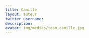 ```yaml
---
title: Camille
layout: auteur
twitter_username:
description:
avatar: img/medias/team_camille.jpg
---
```


